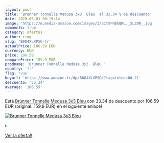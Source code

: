```yaml
---
layout: post
title: 'Brunner Tonnelle Medusa 3x3  Bleu  al 33.34 % de descuento'
date: 2020-06-01 08:19:14
image: 'https://m.media-amazon.com/images/I/31t9PHbkQKL._SL200_.jpg'
comments: true
category: ofertas
author: ring
slug: 'B004XLXPSQ-fr'
actualPrice: 106.59 EUR
currency: EUR
price: 106.59
comparePrice: 159.9 EUR
prodname: 'Brunner Tonnelle Medusa 3x3  Bleu '
country: 'fr'
flag: '🇫🇷'
buyurl: 'https://www.amazon.fr/dp/B004XLXPSQ/?tag=tolees0d-21'
descuento: '33.34'
average: '106.59'
---
```


Está [Brunner Tonnelle Medusa 3x3  Bleu ](https://www.amazon.fr/dp/B004XLXPSQ/?tag=tolees0d-21) con 33.34 de descuento por 106.59 EUR (original: 159.9 EUR) en el siguiente enlace!

[![Brunner Tonnelle Medusa 3x3  Bleu ](https://m.media-amazon.com/images/I/31t9PHbkQKL._SL200_.jpg)](https://www.amazon.fr/dp/B004XLXPSQ/?tag=tolees0d-21)

ℹ️:


[Ver la oferta!!](https://www.amazon.fr/dp/B004XLXPSQ/?tag=tolees0d-21)
